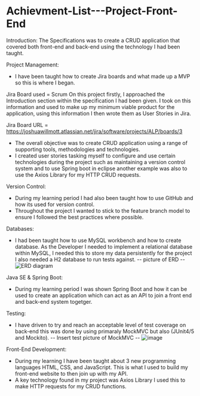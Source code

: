 # Achievment-List---Project-Front-End
Introduction:
The Specifications was to create a CRUD application that covered both front-end and back-end using the technology I had been taught.

 
Project Management:
 - I have been taught how to create Jira boards and what made up a MVP so this is where I began.

 Jira Board used = Scrum
On this project firstly, I approached the Introduction section within the specification I had been given. I took on this information and used to make up my minimum viable product for the application, using this information I then wrote them as User Stories in Jira.

Jira Board URL = https://joshuawillmott.atlassian.net/jira/software/projects/ALP/boards/3

- The overall objective was to create CRUD application using a range of supporting tools, methodologies and technologies.
- I created user stories tasking myself to configure and use certain technologies during the project such as maintaining a version control system and to use Spring boot in eclipse another example was also to use the Axios Library for my HTTP CRUD requests.

Version Control:
- During my learning period I had also been taught how to use GitHub and how its used for version control.
- Throughout the project I wanted to stick to the feature branch model to ensure I followed the best practices where possible.

Databases:
 - I had been taught how to use MySQL workbench and how to create database. As the Developer I needed to implement a relational database within MySQL, I needed this to store my data persistently for the project I also needed a H2 database to run tests against.
 -- picture of ERD --
 ![ERD diagram](https://user-images.githubusercontent.com/93252771/146384401-96cd6ff3-6ffe-4b15-b13b-f0c47cddb481.PNG)


Java SE & Spring Boot:
 - During my learning period I was shown Spring Boot and how it can be used to create an application which can act as an API to join a front end and back-end system togetger.

Testing:
 - I have driven to try and reach an acceptable level of test coverage on back-end this was done by using primaraly MockMVC but also (JUnit4/5 and Mockito).
-- Insert test picture of MockMVC --
![image](https://user-images.githubusercontent.com/93252771/146384477-04e71b6f-e1f7-415f-8e0f-ab45978a9cb0.png)


Front-End Development:
 - During my learning I have been taught about 3 new programming languages HTML, CSS, and JavaScript. This is what I used to build my front-end website to then join up with my API.
 - A key technology found in my project was Axios Library I used this to make HTTP requests for my CRUD functions. 
